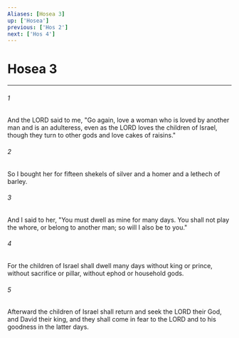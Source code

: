 ```yaml
---
Aliases: [Hosea 3]
up: ['Hosea']
previous: ['Hos 2']
next: ['Hos 4']
---
```

# Hosea 3
***



###### 1 
And the LORD said to me, "Go again, love a woman who is loved by another man and is an adulteress, even as the LORD loves the children of Israel, though they turn to other gods and love cakes of raisins." 

###### 2 
So I bought her for fifteen shekels of silver and a homer and a lethech of barley. 

###### 3 
And I said to her, "You must dwell as mine for many days. You shall not play the whore, or belong to another man; so will I also be to you." 

###### 4 
For the children of Israel shall dwell many days without king or prince, without sacrifice or pillar, without ephod or household gods. 

###### 5 
Afterward the children of Israel shall return and seek the LORD their God, and David their king, and they shall come in fear to the LORD and to his goodness in the latter days.
